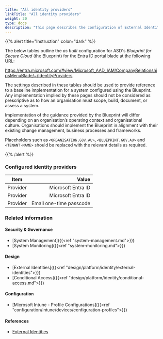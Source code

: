 ```yaml
---
title: "All identity providers"
linkTitle: "All identity providers"
weight: 20
type: docs
description: "This page describes the configuration of External Identities within Microsoft Entra ID associated with systems built according to the guidance provided by ASD's Blueprint for Secure Cloud."
---
```


{{% alert title="Instruction" color="dark" %}}
 
The below tables outline the *as built* configuration for ASD's *Blueprint for Secure Cloud* (the Blueprint) for the Entra ID portal blade at the following URL: 

https://entra.microsoft.com/#view/Microsoft_AAD_IAM/CompanyRelationshipsMenuBlade/~/IdentityProviders
 
The settings described in these tables should be used to provide reference to a baseline implementation for a system configured using the Blueprint. Any implementation implied by these pages should not be considered as prescriptive as to how an organisation must scope, build, document, or assess a system.

Implementation of the guidance provided by the Blueprint will differ depending on an organisation’s operating context and organisational culture. Organisations should implement the Blueprint in alignment with their existing change management, business processes and frameworks.

Placeholders such as `<ORGANISATION.GOV.AU>`, `<BLUEPRINT.GOV.AU>` and `<TENANT-NAME>` should be replaced with the relevant details as required.

{{% /alert %}}

### Configured identity providers

| Item     |                   Value |
| -------- | ----------------------: |
| Provider |      Microsoft Entra ID |
| Provider |      Microsoft Entra ID |
| Provider | Email one-time passcode |

### Related information

#### Security & Governance

* [System Management]({{<ref "system-management.md">}})
* [System Monitoring]({{<ref "system-monitoring.md">}})
  
#### Design

* [External Identities]({{<ref "design/platform/identity/external-identities">}})
* [Conditional Access]({{<ref "design/platform/identity/conditional-access.md">}})
  
#### Configuration

* [Microsoft Intune - Profile Configurations]({{<ref "configuration/intune/devices/configuration-profiles">}})

#### References

* [External Identities](https://learn.microsoft.com/entra/external-id/index-b2b)